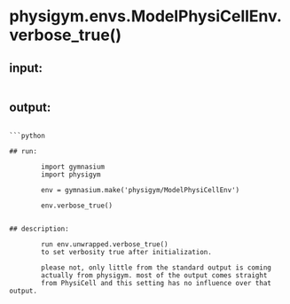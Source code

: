 # physigym.envs.ModelPhysiCellEnv.verbose_true()


## input:
```

```

## output:
```

```python

## run:
```
            import gymnasium
            import physigym

            env = gymnasium.make('physigym/ModelPhysiCellEnv')

            env.verbose_true()

```

## description:
```
            run env.unwrapped.verbose_true()
            to set verbosity true after initialization.

            please not, only little from the standard output is coming
            actually from physigym. most of the output comes straight
            from PhysiCell and this setting has no influence over that output.
        
```